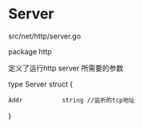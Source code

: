 # Server

src/net/http/server.go

package http

定义了运行http server 所需要的参数

type Server struct {

```
Addr           string //监听的tcp地址

```

｝

